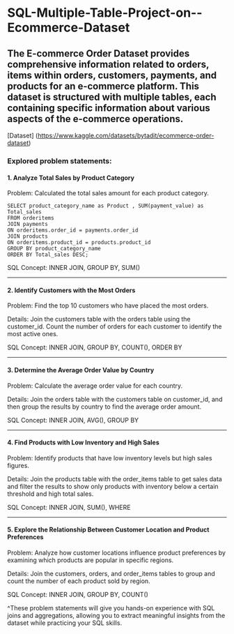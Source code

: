 # SQL-Multiple-Table-Project-on--Ecommerce-Dataset

## The E-commerce Order Dataset provides comprehensive information related to orders, items within orders, customers, payments, and products for an e-commerce platform. This dataset is structured with multiple tables, each containing specific information about various aspects of the e-commerce operations.
[Dataset] (https://www.kaggle.com/datasets/bytadit/ecommerce-order-dataset)

### Explored problem statements:

#### 1. Analyze Total Sales by Product Category



Problem: Calculated the total sales amount for each product category.

```
SELECT product_category_name as Product , SUM(payment_value) as Total_sales
FROM orderitems
JOIN payments 
ON orderitems.order_id = payments.order_id
JOIN products 
ON orderitems.product_id = products.product_id
GROUP BY product_category_name
ORDER BY Total_sales DESC;
```

SQL Concept: INNER JOIN, GROUP BY, SUM()

---

#### 2. Identify Customers with the Most Orders



Problem: Find the top 10 customers who have placed the most orders.

Details: Join the customers table with the orders table using the customer_id. Count the number of orders for each customer to identify the most active ones.

SQL Concept: INNER JOIN, GROUP BY, COUNT(), ORDER BY

---

#### 3. Determine the Average Order Value by Country



Problem: Calculate the average order value for each country.

Details: Join the orders table with the customers table on customer_id, and then group the results by country to find the average order amount.

SQL Concept: INNER JOIN, AVG(), GROUP BY

---

#### 4. Find Products with Low Inventory and High Sales



Problem: Identify products that have low inventory levels but high sales figures.

Details: Join the products table with the order_items table to get sales data and filter the results to show only products with inventory below a certain threshold and high total sales.

SQL Concept: INNER JOIN, SUM(), WHERE

---

#### 5. Explore the Relationship Between Customer Location and Product Preferences



Problem: Analyze how customer locations influence product preferences by examining which products are popular in specific regions.

Details: Join the customers, orders, and order_items tables to group and count the number of each product sold by region.

SQL Concept: INNER JOIN, GROUP BY, COUNT()

^These problem statements will give you hands-on experience with SQL joins and aggregations, allowing you to extract meaningful insights from the dataset while practicing your SQL skills.
